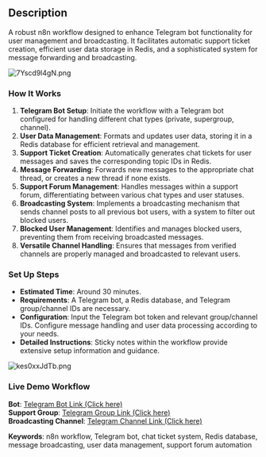 ## Description

A robust n8n workflow designed to enhance Telegram bot functionality for user management and broadcasting. It facilitates automatic support ticket creation, efficient user data storage in Redis, and a sophisticated system for message forwarding and broadcasting.

![7Yscd9l4gN.png](https://n8niostorageaccount.blob.core.windows.net/n8nio-strapi-blobs-prod/assets/7_Yscd9l4g_N_c0d57c4d0f.png)

### How It Works

1. **Telegram Bot Setup**: Initiate the workflow with a Telegram bot configured for handling different chat types (private, supergroup, channel).
2. **User Data Management**: Formats and updates user data, storing it in a Redis database for efficient retrieval and management.
3. **Support Ticket Creation**: Automatically generates chat tickets for user messages and saves the corresponding topic IDs in Redis.
4. **Message Forwarding**: Forwards new messages to the appropriate chat thread, or creates a new thread if none exists.
5. **Support Forum Management**: Handles messages within a support forum, differentiating between various chat types and user statuses.
6. **Broadcasting System**: Implements a broadcasting mechanism that sends channel posts to all previous bot users, with a system to filter out blocked users.
7. **Blocked User Management**: Identifies and manages blocked users, preventing them from receiving broadcasted messages.
8. **Versatile Channel Handling**: Ensures that messages from verified channels are properly managed and broadcasted to relevant users.

### Set Up Steps

- **Estimated Time**: Around 30 minutes.
- **Requirements**: A Telegram bot, a Redis database, and Telegram group/channel IDs are necessary.
- **Configuration**: Input the Telegram bot token and relevant group/channel IDs. Configure message handling and user data processing according to your needs.
- **Detailed Instructions**: Sticky notes within the workflow provide extensive setup information and guidance.

![kes0xxJdTb.png](https://n8niostorageaccount.blob.core.windows.net/n8nio-strapi-blobs-prod/assets/kes0xx_Jd_Tb_1af77e6e5f.png)

### **Live Demo Workflow**

**Bot**: [Telegram Bot Link (Click here)](https://TheLiveChatBot.t.me)  
**Support Group**: [Telegram Group Link (Click here)](https://t.me/+-8BELbd0GDYxMTEx)  
**Broadcasting Channel**: [Telegram Channel Link (Click here)](https://broadcasting_channel.t.me)

**Keywords**: n8n workflow, Telegram bot, chat ticket system, Redis database, message broadcasting, user data management, support forum automation